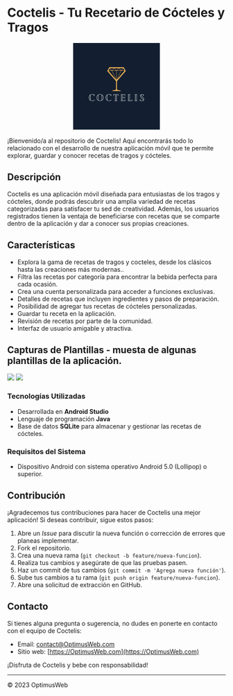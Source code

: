 
# Coctelis - Tu Recetario de Cócteles y Tragos
<center>
  <img src="https://github.com/viktoryia40/programador2022/blob/desarrolladViktoryia/20230830_200809_0000.png?raw=true" width="200" height="200" />
</center>

  ¡Bienvenido/a al repositorio de Coctelis! Aquí encontrarás todo lo relacionado con el desarrollo de nuestra aplicación móvil que te permite explorar, guardar y conocer recetas de tragos y cócteles.

## Descripción
  Coctelis es una aplicación móvil diseñada para entusiastas de los tragos y cócteles, donde podrás descubrir una amplia variedad de recetas categorizadas para satisfacer tu sed de creatividad. Además, los usuarios registrados tienen la ventaja de beneficiarse con recetas que se comparte dentro de la aplicación y dar a conocer sus propias creaciones.

## Características
- Explora la gama de recetas de tragos y cocteles, desde los clásicos hasta las creaciones más modernas..
- Filtra las recetas por categoría para encontrar la bebida perfecta para cada ocasión.
- Crea una cuenta personalizada para acceder a funciones exclusivas.
- Detalles de recetas que incluyen ingredientes y pasos de preparación.
- Posibilidad de agregar tus recetas de cócteles personalizadas.
- Guardar tu receta en la aplicación.
- Revisión de recetas por parte de la comunidad.
- Interfaz de usuario amigable y atractiva.

## Capturas de Plantillas - muesta de algunas plantillas de la aplicación.

  <img src= https://github.com/CelesteJohanna92/Movil_ISPC2023/blob/Develop/Dise%C3%B1o%20de%20pantallas/plantillas%20(home%2C%20registro%20y%20inicio%20sesi%C3%B3n).png/>
  <IMG SRC= https://github.com/CelesteJohanna92/Movil_ISPC2023/blob/Develop/Dise%C3%B1o%20de%20pantallas/plantilla%20(categorias%2C%20subir%20receta%20y%20sobre%20nosotros).png/>

### Tecnologías Utilizadas
- Desarrollada en **Android Studio**
- Lenguaje de programación **Java**
- Base de datos **SQLite** para almacenar y gestionar las recetas de cócteles.

### Requisitos del Sistema

- Dispositivo Android con sistema operativo Android 5.0 (Lollipop) o superior.

## Contribución

¡Agradecemos tus contribuciones para hacer de Coctelis una mejor aplicación! Si deseas contribuir, sigue estos pasos:

1. Abre un *Issue* para discutir la nueva función o corrección de errores que planeas implementar.
2. Fork el repositorio.
3. Crea una nueva rama (`git checkout -b feature/nueva-funcion`).
4. Realiza tus cambios y asegúrate de que las pruebas pasen.
5. Haz un commit de tus cambios (`git commit -m 'Agrega nueva función'`).
6. Sube tus cambios a tu rama (`git push origin feature/nueva-funcion`).
7. Abre una solicitud de extracción en GitHub.

## Contacto

Si tienes alguna pregunta o sugerencia, no dudes en ponerte en contacto con el equipo de Coctelis:

- Email: contact@OptimusWeb.com
- Sitio web: [https://OptimusWeb.com](https://OptimusWeb.com)

¡Disfruta de Coctelis y bebe con responsabilidad!

---
© 2023 OptimusWeb
